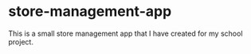 # store-management-app
This is a small store management app that I have created for my school project.
